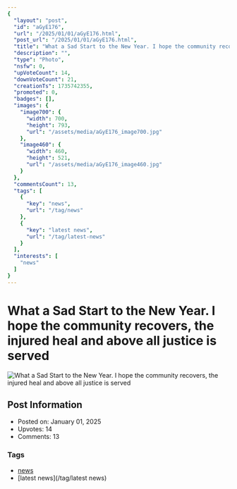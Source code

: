 ```yaml
---
{
  "layout": "post",
  "id": "aGyE176",
  "url": "/2025/01/01/aGyE176.html",
  "post_url": "/2025/01/01/aGyE176.html",
  "title": "What a Sad Start to the New Year. I hope the community recovers, the injured heal and above all justice is served",
  "description": "",
  "type": "Photo",
  "nsfw": 0,
  "upVoteCount": 14,
  "downVoteCount": 21,
  "creationTs": 1735742355,
  "promoted": 0,
  "badges": [],
  "images": {
    "image700": {
      "width": 700,
      "height": 793,
      "url": "/assets/media/aGyE176_image700.jpg"
    },
    "image460": {
      "width": 460,
      "height": 521,
      "url": "/assets/media/aGyE176_image460.jpg"
    }
  },
  "commentsCount": 13,
  "tags": [
    {
      "key": "news",
      "url": "/tag/news"
    },
    {
      "key": "latest news",
      "url": "/tag/latest-news"
    }
  ],
  "interests": [
    "news"
  ]
}
---
```


# What a Sad Start to the New Year. I hope the community recovers, the injured heal and above all justice is served

![What a Sad Start to the New Year. I hope the community recovers, the injured heal and above all justice is served](/assets/media/aGyE176_image700.jpg)

## Post Information

- Posted on: January 01, 2025
- Upvotes: 14
- Comments: 13

### Tags

- [news](/tag/news)
- [latest news](/tag/latest news)
